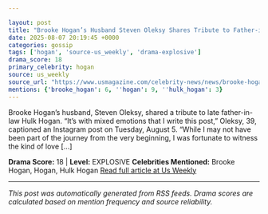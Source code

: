 ```yaml
---

layout: post
title: "Brooke Hogan’s Husband Steven Oleksy Shares Tribute to Father-in-Law Hulk"
date: 2025-08-07 20:19:45 +0000
categories: gossip
tags: ['hogan', 'source-us_weekly', 'drama-explosive']
drama_score: 18
primary_celebrity: hogan
source: us_weekly
source_url: "https://www.usmagazine.com/celebrity-news/news/brooke-hogans-husband-steven-oleksy-shares-tribute-to-hulk-hogan/"
mentions: {'brooke_hogan': 6, ''hogan': 9, ''hulk_hogan': 3}
---
```


Brooke Hogan’s husband, Steven Oleksy, shared a tribute to late father-in-law Hulk Hogan. “It’s with mixed emotions that I write this post,” Oleksy, 39, captioned an Instagram post on Tuesday, August 5. “While I may not have been part of the journey from the very beginning, I was fortunate to witness the kind of love […]

**Drama Score:** 18 | **Level:** EXPLOSIVE **Celebrities Mentioned:** Brooke Hogan, Hogan, Hulk Hogan [Read full article at Us Weekly](https://www.usmagazine.com/celebrity-news/news/brooke-hogans-husband-steven-oleksy-shares-tribute-to-hulk-hogan/)

---

*This post was automatically generated from RSS feeds. Drama scores are calculated based on mention frequency and source reliability.*